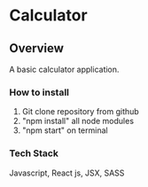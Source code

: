 # Calculator

## Overview

A basic calculator application.


### How to install

1. Git clone repository from github
2. "npm install" all node modules
3. "npm start" on terminal


### Tech Stack

Javascript, React js, JSX, SASS
